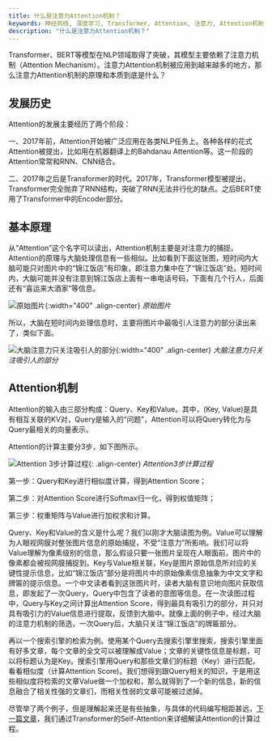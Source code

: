 ```yaml
---
title: 什么是注意力Attention机制？
keywords: 神经网络, 深度学习, Transformer, Attention, 注意力, Attention机制
description: "什么是注意力Attention机制？"
---
```


Transformer、BERT等模型在NLP领域取得了突破，其模型主要依赖了注意力机制（Attention Mechanism）。注意力Attention机制被应用到越来越多的地方，那么注意力Attention机制的原理和本质到底是什么？

## 发展历史

Attention的发展主要经历了两个阶段：

一、2017年前，Attention开始被广泛应用在各类NLP任务上。各种各样的花式Attention被提出，比如用在机器翻译上的Bahdanau Attention等。这一阶段的Attention常常和RNN、CNN结合。

二、2017年之后是Transformer的时代。2017年，Transformer模型被提出，Transformer完全抛弃了RNN结构，突破了RNN无法并行化的缺点。之后BERT使用了Transformer中的Encoder部分。

## 基本原理

从“Attention”这个名字可以读出，Attention机制主要是对注意力的捕捉。Attention的原理与大脑处理信息有一些相似。比如看到下面这张图，短时间内大脑可能只对图片中的“锦江饭店”有印象，即注意力集中在了“锦江饭店”处。短时间内，大脑可能并没有注意到锦江饭店上面有一串电话号码，下面有几个行人，后面还有“喜运来大酒家”等信息。

![原始图片](http://aixingqiu-1258949597.cos.ap-beijing.myqcloud.com/2021-10-03-pic-1.jpeg){:width="400" .align-center}
*原始图片*

所以，大脑在短时间内处理信息时，主要将图片中最吸引人注意力的部分读出来了，类似下面。

![大脑注意力只关注吸引人的部分](http://aixingqiu-1258949597.cos.ap-beijing.myqcloud.com/2021-10-03-pic-attention.jpeg){:width="400" .align-center}
*大脑注意力只关注吸引人的部分*

## Attention机制

Attention的输入由三部分构成：Query、Key和Value。其中，(Key, Value)是具有相互关联的KV对，Query是输入的“问题”，Attention可以将Query转化为与Query最相关的向量表示。

Attention的计算主要分3步，如下图所示。

![Attention 3步计算过程](http://aixingqiu-1258949597.cos.ap-beijing.myqcloud.com/2021-10-02-attention_in_3_step.png){: .align-center}
*Attention3步计算过程*

第一步：Query和Key进行相似度计算，得到Attention Score；

第二步：对Attention Score进行Softmax归一化，得到权值矩阵；

第三步：权重矩阵与Value进行加权求和计算。

Query、Key和Value的含义是什么呢？我们以刚才大脑读图为例。Value可以理解为人眼视网膜对整张图片信息的原始捕捉，不受“注意力”所影响。我们可以将Value理解为像素级别的信息，那么假设只要一张图片呈现在人眼面前，图片中的像素都会被视网膜捕捉到。Key与Value相关联，Key是图片原始信息所对应的关键性提示信息，比如“锦江饭店”部分是将图片中的原始像素信息抽象为中文文字和牌匾的提示信息。一个中文读者看到这张图片时，读者大脑有意识地向图片获取信息，即发起了一次Query，Query中包含了读者的意图等信息。在一次读图过程中，Query与Key之间计算出Attention Score，得到最具有吸引力的部分，并只对具有吸引力的Value信息进行提取，反馈到大脑中。就像上面的例子中，经过大脑的注意力机制的筛选，一次Query后，大脑只关注“锦江饭店”的牌匾部分。

再以一个搜索引擎的检索为例。使用某个Query去搜索引擎里搜索，搜索引擎里面有好多文章，每个文章的全文可以被理解成Value；文章的关键性信息是标题，可以将标题认为是Key。搜索引擎用Query和那些文章们的标题（Key）进行匹配，看看相似度（计算Attention Score)。我们想得到跟Query相关的知识，于是用这些相似度将检索的文章Value做一个加权和，那么就得到了一个新的信息，新的信息融合了相关性强的文章们，而相关性弱的文章可能被过滤掉。

尽管举了两个例子，但是理解起来还是有些抽象，与具体的代码编写相距甚远，[下一篇文章](./transformer-attention.html)，我们通过Transformer的Self-Attention来详细解读Attention的计算过程。

